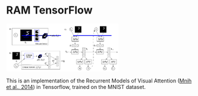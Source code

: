 # RAM TensorFlow

<img src="https://github.com/michele1993/RAM_TensorFlow/blob/main/Img/RAM_model.png" alt="Figure: Planning process in MuZero" width="60%" height="60%">

This is an implementation of the Recurrent Models of Visual Attention ([Mnih et al., 2014](https://arxiv.org/abs/1406.6247)) in Tensorflow, trained on the MNIST dataset.



